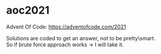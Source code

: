 # aoc2021

Advent Of Code: https://adventofcode.com/2021  

Solutions are coded to get an answer, not to be pretty\smart.  
So if brute force approach works -> I will take it.
